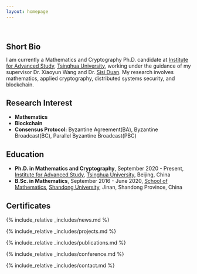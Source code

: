 ```yaml
---
layout: homepage
---
```


<h1 id="about-me"></h1>

<h2 style="margin: 60px 0px 10px;">Short Bio</h2>

I am currently a Mathematics and Cryptography Ph.D. candidate at [Institute for Advanced Study](https://www.ias.tsinghua.edu.cn/en/), [Tsinghua University](https://www.tsinghua.edu.cn/en/), working under the guidance of my supervisor Dr. Xiaoyun Wang and Dr. [Sisi Duan](https://fififish.github.io/sisiduan/). My research involves mathematics, applied cryptography, distributed systems security, and blockchain.

## Research Interest

- **Mathematics**
- **Blockchain**
- **Consensus Protocol:** Byzantine Agreement(BA), Byzantine Broadcast(BC), Parallel Byzantine Broadcast(PBC)


## Education
- **Ph.D. in Mathematics and Cryptography**, September 2020 - Present, [Institute for Advanced Study](https://www.ias.tsinghua.edu.cn/en/), [Tsinghua University](https://www.tsinghua.edu.cn/en/), Beijing, China
- **B.Sc. in Mathematics**, September 2016 - June 2020, [School of Mathematics](https://www.math.sdu.edu.cn/English.htm), [Shandong University](https://en.sdu.edu.cn/), Jinan, Shandong Province, China



## Certificates

<div data-iframe-width="150" data-iframe-height="270" data-share-badge-id="343635de-7d0f-43ea-922d-432566a4b1e5" data-share-badge-host="https://www.credly.com"></div><script type="text/javascript" async src="//cdn.credly.com/assets/utilities/embed.js"></script>

{% include_relative _includes/news.md %}

{% include_relative _includes/projects.md %}

{% include_relative _includes/publications.md %}

{% include_relative _includes/conference.md %}

{% include_relative _includes/contact.md %}
